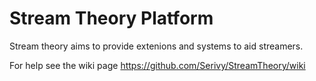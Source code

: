 # Stream Theory Platform
Stream theory aims to provide extenions and systems to aid streamers.

For help see the wiki page https://github.com/Serivy/StreamTheory/wiki
